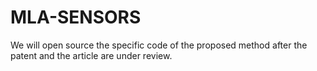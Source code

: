 # MLA-SENSORS
We will open source the specific code of the proposed method after the patent and the article are under review.
